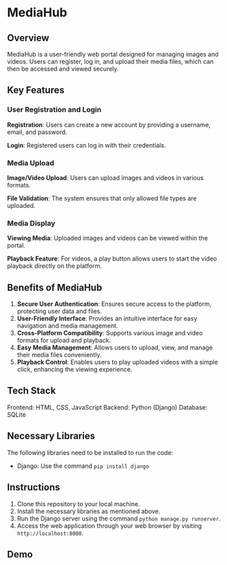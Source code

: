 # MediaHub
## Overview
MediaHub is a user-friendly web portal designed for managing images and videos. Users can register, log in, and upload their media files, which can then be accessed and viewed securely.
## Key Features
 ### User Registration and Login

**Registration**: Users can create a new account by providing a username, email, and password.

**Login**: Registered users can log in with their credentials.

 ### Media Upload

**Image/Video Upload**: Users can upload images and videos in various formats.

**File Validation**: The system ensures that only allowed file types are uploaded.

 ### Media Display

**Viewing Media**: Uploaded images and videos can be viewed within the portal.

**Playback Feature**: For videos, a play button allows users to start the video playback directly on the platform.

## Benefits of MediaHub
1. **Secure User Authentication**: Ensures secure access to the platform, protecting user data and files.
2. **User-Friendly Interface**: Provides an intuitive interface for easy navigation and media management.
3. **Cross-Platform Compatibility**: Supports various image and video formats for upload and playback.
4. **Easy Media Management**: Allows users to upload, view, and manage their media files conveniently.
5. **Playback Control**: Enables users to play uploaded videos with a simple click, enhancing the viewing experience.

## Tech Stack
Frontend: HTML, CSS, JavaScript
Backend: Python (Django)
Database: SQLite

## Necessary Libraries
The following libraries need to be installed to run the code:
- Django: Use the command `pip install django`

## Instructions
1. Clone this repository to your local machine.
2. Install the necessary libraries as mentioned above.
3. Run the Django server using the command `python manage.py runserver`.
4. Access the web application through your web browser by visiting `http://localhost:8000`.

## Demo

